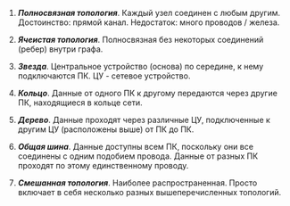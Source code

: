 1. ***Полносвязная топология***.
	Каждый узел соединен с любым другим.
	Достоинство: прямой канал. Недостаток: много проводов / железа.

2. ***Ячеистая топология***.
	Полносвязная без некоторых соединений (ребер) внутри графа.

3. ***Звезда***.
	Центральное устройство (основа) по середине, к нему подключаются ПК.
	ЦУ - сетевое устройство.

4. ***Кольцо***.
	Данные от одного ПК к другому передаются через другие ПК, находящиеся в кольце сети.

5. ***Дерево***.
	Данные проходят через различные ЦУ, подключенные к другим ЦУ (расположены выше) от ПК до ПК.

6. ***Общая шина***.
	Данные доступны всем ПК, поскольку они все соединены с одним подобием провода. Данные от разных ПК проходят по этому единственному проводу.

7. ***Смешанная топология***.
	Наиболее распространенная. Просто включает в себя несколько разных вышеперечисленных топологий.